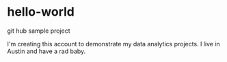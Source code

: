 # hello-world
git hub sample project

I'm creating this account to demonstrate my data analytics projects. I live in Austin and have a rad baby. 
